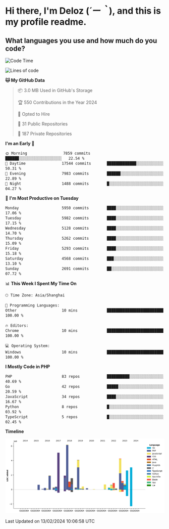 # **Hi there, I'm Deloz (*´ー｀*), and this is my profile readme.**

## **What languages you use and how much do you code?**

<!--START_SECTION:waka-->
![Code Time](http://img.shields.io/badge/Code%20Time-3%2C316%20hrs%2016%20mins-blue)

![Lines of code](https://img.shields.io/badge/From%20Hello%20World%20I%27ve%20Written-38.9%20million%20lines%20of%20code-blue)

**🐱 My GitHub Data** 

> 📦 3.0 MB Used in GitHub's Storage 
 > 
> 🏆 550 Contributions in the Year 2024
 > 
> 💼 Opted to Hire
 > 
> 📜 31 Public Repositories 
 > 
> 🔑 187 Private Repositories 
 > 
**I'm an Early 🐤** 

```text
🌞 Morning                7859 commits        ██████░░░░░░░░░░░░░░░░░░░   22.54 % 
🌆 Daytime                17544 commits       █████████████░░░░░░░░░░░░   50.31 % 
🌃 Evening                7983 commits        ██████░░░░░░░░░░░░░░░░░░░   22.89 % 
🌙 Night                  1488 commits        █░░░░░░░░░░░░░░░░░░░░░░░░   04.27 % 
```
📅 **I'm Most Productive on Tuesday** 

```text
Monday                   5950 commits        ████░░░░░░░░░░░░░░░░░░░░░   17.06 % 
Tuesday                  5982 commits        ████░░░░░░░░░░░░░░░░░░░░░   17.15 % 
Wednesday                5128 commits        ████░░░░░░░░░░░░░░░░░░░░░   14.70 % 
Thursday                 5262 commits        ████░░░░░░░░░░░░░░░░░░░░░   15.09 % 
Friday                   5293 commits        ████░░░░░░░░░░░░░░░░░░░░░   15.18 % 
Saturday                 4568 commits        ███░░░░░░░░░░░░░░░░░░░░░░   13.10 % 
Sunday                   2691 commits        ██░░░░░░░░░░░░░░░░░░░░░░░   07.72 % 
```


📊 **This Week I Spent My Time On** 

```text
🕑︎ Time Zone: Asia/Shanghai

💬 Programming Languages: 
Other                    10 mins             █████████████████████████   100.00 % 

🔥 Editors: 
Chrome                   10 mins             █████████████████████████   100.00 % 

💻 Operating System: 
Windows                  10 mins             █████████████████████████   100.00 % 
```

**I Mostly Code in PHP** 

```text
PHP                      83 repos            ██████████░░░░░░░░░░░░░░░   40.69 % 
Go                       42 repos            █████░░░░░░░░░░░░░░░░░░░░   20.59 % 
JavaScript               34 repos            ████░░░░░░░░░░░░░░░░░░░░░   16.67 % 
Python                   8 repos             █░░░░░░░░░░░░░░░░░░░░░░░░   03.92 % 
TypeScript               5 repos             █░░░░░░░░░░░░░░░░░░░░░░░░   02.45 % 
```



**Timeline**

![Lines of Code chart](https://raw.githubusercontent.com/deloz/deloz/main/assets/bar_graph.png)


 Last Updated on 13/02/2024 10:06:58 UTC
<!--END_SECTION:waka-->
